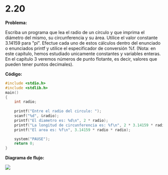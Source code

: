 # 2.20 

**Problema:**

Escriba un programa que lea el radio de un círculo y que imprima el diámetro del mismo, su circunferencia y su área. Utilice el valor constante 3.14159 para "pi". Efectue cada uno de estos cálculos dentro del enunciado o enunciados printf y utilice el especificador de conversión %f. (Nota: en este capítulo, hemos estudiado unicamente constantes y variables enteras. En el capítulo 3 veremos números de punto flotante, es decir, valores que pueden tener puntos decimales).

**Código:**

```c
#include <stdio.h>
#include <stdlib.h>
main()
{
	int radio;
	
    printf("Entre el radio del circulo: ");
    scanf("%d", &radio);
    printf("El diametro es: %d\n", 2 * radio);
    printf("La longitud de circunferencia es: %f\n", 2 * 3.14159 * radio);
    printf("El area es: %f\n", 3.14159 * radio * radio);

    system("PAUSE");
    return 0;
}
```
**Diagrama de flujo:**

![](.\2.20_Diagrama_de_flujo.png)
